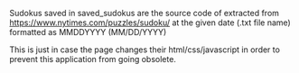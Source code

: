 Sudokus saved in saved_sudokus are the source code of extracted from https://www.nytimes.com/puzzles/sudoku/ at the given date (.txt file name) formatted as MMDDYYYY (MM/DD/YYYY)

This is just in case the page changes their html/css/javascript in order to prevent this application from going obsolete.